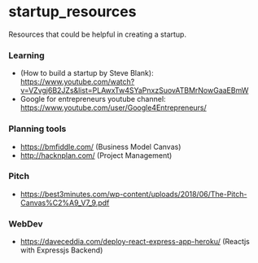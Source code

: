 # startup_resources
Resources that could be helpful in creating a startup.

### Learning
- (How to build a startup by Steve Blank): https://www.youtube.com/watch?v=VZvgj6B2JZs&list=PLAwxTw4SYaPnxzSuovATBMrNowGaaEBmW
- Google for entrepreneurs youtube channel: https://www.youtube.com/user/Google4Entrepreneurs/

### Planning tools
- https://bmfiddle.com/ (Business Model Canvas)
- http://hacknplan.com/ (Project Management)

### Pitch
- https://best3minutes.com/wp-content/uploads/2018/06/The-Pitch-Canvas%C2%A9_V7_9.pdf

### WebDev

- https://daveceddia.com/deploy-react-express-app-heroku/ (Reactjs with Expressjs Backend)
